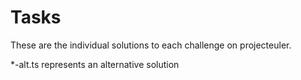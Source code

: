 # Tasks
These are the individual solutions to each challenge on projecteuler.

*-alt.ts represents an alternative solution